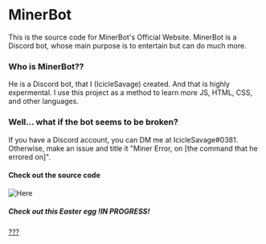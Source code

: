 # MinerBot
This is the source code for MinerBot's Official Website. MinerBot is a Discord bot, whose main purpose is to entertain but can do much more.

### Who is MinerBot??
He is a Discord bot, that I (IcicleSavage) created. And that is highly expermental. I use this project as a method to learn more JS, HTML, CSS, and other languages.

### Well... what if the bot seems to be broken?
If you have a Discord account, you can DM me at IcicleSavage#0381.
Otherwise, make an issue and title it "Miner Error, on [the command that he errored on]".


#### Check out the source code
![Here](https://github.com/IcicleSavage/MinerBot/)






##### Check out this Easter egg !IN PROGRESS!
[???](https://minerbot.xyz/TRAPPED)
